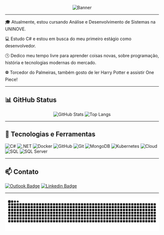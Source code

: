 <!-- Banner -->
<p align="center">
  <img src="https://i.imgur.com/bjjddxO.jpeg" alt="Banner" />
</p>

---

🎓 Atualmente, estou cursando Análise e Desenvolvimento de Sistemas na UNINOVE.

💻 Estudo C# e estou em busca do meu primeiro estágio como desenvolvedor.

🕓 Dedico meu tempo livre para aprender coisas novas, sobre programação, história e tecnologias modernas do mercado.

⚽ Torcedor do Palmeiras, também gosto de ler Harry Potter e assistir One Piece!

---

## 📊 GitHub Status

<p align="center">
  <img src="https://github-readme-stats.vercel.app/api?username=artiolix&show_icons=true&theme=tokyonight" alt="GitHub Stats" />
  <img src="https://github-readme-stats.vercel.app/api/top-langs/?username=artiolix&layout=compact&theme=tokyonight" alt="Top Langs" />
</p>

---

## 🧰 Tecnologias e Ferramentas

<p>
  <img src="https://cdn.jsdelivr.net/gh/devicons/devicon/icons/csharp/csharp-original.svg" height="40" alt="C#" />
  <img src="https://cdn.jsdelivr.net/gh/devicons/devicon/icons/dot-net/dot-net-original.svg" height="40" alt=".NET" />
  <img src="https://cdn.jsdelivr.net/gh/devicons/devicon/icons/docker/docker-original.svg" height="40" alt="Docker" />
  <img src="https://cdn.jsdelivr.net/gh/devicons/devicon/icons/github/github-original.svg" height="40" alt="GitHub" />
  <img src="https://cdn.jsdelivr.net/gh/devicons/devicon/icons/git/git-original.svg" height="40" alt="Git" />
  <img src="https://cdn.jsdelivr.net/gh/devicons/devicon/icons/mongodb/mongodb-original.svg" height="40" alt="MongoDB" />
  <img src="https://cdn.jsdelivr.net/gh/devicons/devicon/icons/kubernetes/kubernetes-plain.svg" height="40" alt="Kubernetes" />
  <img src="https://cdn.jsdelivr.net/gh/devicons/devicon/icons/azure/azure-original.svg" height="40" alt="Cloud" />
  <img src="https://cdn.jsdelivr.net/gh/devicons/devicon/icons/sqlite/sqlite-original.svg" height="40" alt="SQL" />
  <img src="https://cdn.jsdelivr.net/gh/devicons/devicon/icons/mysql/mysql-original.svg" height="40" alt="SQL Server" />
</p>

---

## 📫 Contato

[![Outlook Badge](https://img.shields.io/badge/-OUTLOOK-0072C6?style=flat-square&logo=microsoft-outlook&logoColor=white&link=mailto:matheus.artioli@outlook.com)](mailto:matheus.artioli@outlook.com)
[![Linkedin Badge](https://img.shields.io/badge/-LinkedIn-0077B5?style=flat-square&logo=linkedin&logoColor=white&link=https://www.linkedin.com/in/matheus-artioli/)](https://www.linkedin.com/in/matheus-artioli/)

---

<p align="center">
  <img src="https://raw.githubusercontent.com/artiolix/artiolix/output/github-contribution-grid-snake.svg" alt="Snake animation" />
</p>
